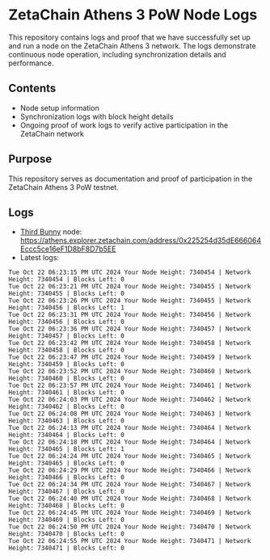 # ZetaChain Athens 3 PoW Node Logs
This repository contains logs and proof that we have successfully set up and run a node on the ZetaChain Athens 3 network. The logs demonstrate continuous node operation, including synchronization details and performance.

## Contents
- Node setup information
- Synchronization logs with block height details
- Ongoing proof of work logs to verify active participation in the ZetaChain network

## Purpose
This repository serves as documentation and proof of participation in the ZetaChain Athens 3 PoW testnet.

## Logs

- [Third Bunny](https://thirdbunny.xyz/) node: https://athens.explorer.zetachain.com/address/0x225254d35dE666064Eccc5ce16eF1D8bF8D7b5EE
- Latest logs:
```
Tue Oct 22 06:23:15 PM UTC 2024 Your Node Height: 7340454 | Network Height: 7340454 | Blocks Left: 0
Tue Oct 22 06:23:21 PM UTC 2024 Your Node Height: 7340455 | Network Height: 7340455 | Blocks Left: 0
Tue Oct 22 06:23:26 PM UTC 2024 Your Node Height: 7340455 | Network Height: 7340456 | Blocks Left: 1
Tue Oct 22 06:23:31 PM UTC 2024 Your Node Height: 7340456 | Network Height: 7340456 | Blocks Left: 0
Tue Oct 22 06:23:36 PM UTC 2024 Your Node Height: 7340457 | Network Height: 7340457 | Blocks Left: 0
Tue Oct 22 06:23:42 PM UTC 2024 Your Node Height: 7340458 | Network Height: 7340458 | Blocks Left: 0
Tue Oct 22 06:23:47 PM UTC 2024 Your Node Height: 7340459 | Network Height: 7340459 | Blocks Left: 0
Tue Oct 22 06:23:52 PM UTC 2024 Your Node Height: 7340460 | Network Height: 7340460 | Blocks Left: 0
Tue Oct 22 06:23:57 PM UTC 2024 Your Node Height: 7340461 | Network Height: 7340461 | Blocks Left: 0
Tue Oct 22 06:24:03 PM UTC 2024 Your Node Height: 7340462 | Network Height: 7340462 | Blocks Left: 0
Tue Oct 22 06:24:08 PM UTC 2024 Your Node Height: 7340463 | Network Height: 7340463 | Blocks Left: 0
Tue Oct 22 06:24:13 PM UTC 2024 Your Node Height: 7340464 | Network Height: 7340464 | Blocks Left: 0
Tue Oct 22 06:24:18 PM UTC 2024 Your Node Height: 7340464 | Network Height: 7340465 | Blocks Left: 1
Tue Oct 22 06:24:24 PM UTC 2024 Your Node Height: 7340465 | Network Height: 7340465 | Blocks Left: 0
Tue Oct 22 06:24:29 PM UTC 2024 Your Node Height: 7340466 | Network Height: 7340466 | Blocks Left: 0
Tue Oct 22 06:24:34 PM UTC 2024 Your Node Height: 7340467 | Network Height: 7340467 | Blocks Left: 0
Tue Oct 22 06:24:40 PM UTC 2024 Your Node Height: 7340468 | Network Height: 7340468 | Blocks Left: 0
Tue Oct 22 06:24:45 PM UTC 2024 Your Node Height: 7340469 | Network Height: 7340469 | Blocks Left: 0
Tue Oct 22 06:24:50 PM UTC 2024 Your Node Height: 7340470 | Network Height: 7340470 | Blocks Left: 0
Tue Oct 22 06:24:55 PM UTC 2024 Your Node Height: 7340471 | Network Height: 7340471 | Blocks Left: 0
```
